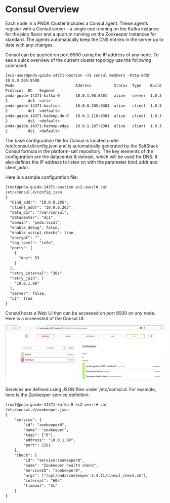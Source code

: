# Consul Overview

Each node in a PNDA Cluster includes a Consul agent. These agents register with a Consul server - a single one running on the Kafka instance for the pico flavor and a quorum running on the Zookeeper instances for standard. The agents automatically keep the DNS entries in the server up to date with any changes.

Consul can be queried on port 8500 using the IP address of any node. To see a quick overview of the current cluster topology use the following command:

```
[ec2-user@pnda-guide-14371-bastion ~]$ consul members -http-addr 10.0.0.205:8500
Node                           Address          Status  Type    Build  Protocol  DC   Segment
pnda-guide-14371-kafka-0       10.0.1.98:8301   alive   server  1.0.3  2         dc1  <all>
pnda-guide-14371-bastion       10.0.0.205:8301  alive   client  1.0.3  2         dc1  <default>
pnda-guide-14371-hadoop-dn-0   10.0.1.110:8301  alive   client  1.0.3  2         dc1  <default>
pnda-guide-14371-hadoop-edge   10.0.1.187:8301  alive   client  1.0.3  2         dc1  <default>
```

The base configuration file for Consul is located under /etc/consul.d/config.json and is automatically generated by the SaltStack Consul formula in the platform-salt repository. The key elements of the configuration are the datacenter & domain, which will be used for DNS. It also defines the IP address to listen on with the parameter bind_addr and client_addr.

Here is a sample configuration file:

```
[root@pnda-guide-14371-bastion ec2-user]# cat /etc/consul.d/config.json 
{
  "bind_addr": "10.0.0.205",
  "client_addr": "10.0.0.205",
  "data_dir": "/var/consul",
  "datacenter": "dc1",
  "domain": "pnda.local",
  "enable_debug": false,
  "enable_script_checks": true,
  "encrypt": "",
  "log_level": "info",
  "ports": [
    {
      "dns": 53
    }
  ],
  "retry_interval": "30s",
  "retry_join": [
    "10.0.1.98"
  ],
  "server": false,
  "ui": true
}
```

Consul hosts a Web UI that can be accessed on port 8500 on any node.
Here is a screenshot of the Consul UI:

![Consul UI](consul_services.jpeg)

Services are defined using JSON files under /etc/consul.d. For example, here is the Zookeeper service definition:

```
[root@pnda-guide-14371-kafka-0 ec2-user]# cat /etc/consul.d/zookeeper.json 
{
    "service": {
        "id": "zookeeper0",
        "name": "zookeeper",
        "tags": ["0"],
        "address": "10.0.1.98",
        "port": 2181
    },
    "check": {
        "id": "service:zookeeper0",
        "name": "Zookeeper health check",
        "ServiceID": "zookeeper0",
        "args": ["/opt/pnda/zookeeper-3.4.11/consul_check.sh"],
        "interval": "60s",
        "timeout": "3s"
    }
}
```
